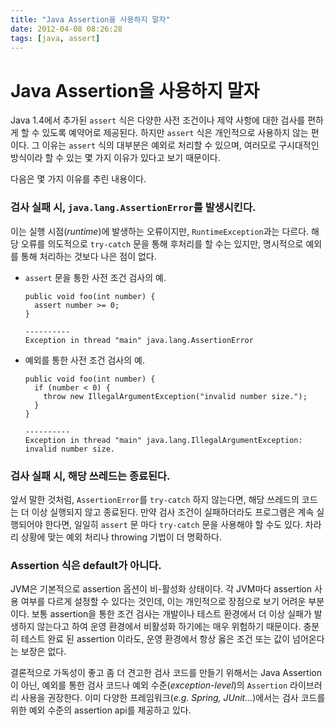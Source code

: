 ```yaml
---
title: "Java Assertion을 사용하지 말자"
date: 2012-04-08 08:26:28
tags: [java, assert]
---
```


# Java Assertion을 사용하지 말자
Java 1.4에서 추가된 `assert` 식은 다양한 사전 조건이나 제약 사항에 대한 검사를 편하게 할 수 있도록 예약어로 제공된다. 하지만 `assert` 식은 개인적으로 사용하지 않는 편이다. 그 이유는 `assert` 식의 대부분은 예외로 처리할 수 있으며, 여러모로 구시대적인 방식이라 할 수 있는 몇 가지 이유가 있다고 보기 때문이다.

다음은 몇 가지 이유를 추린 내용이다.

### 검사 실패 시, `java.lang.AssertionError`를 발생시킨다.
이는 실행 시점(*runtime*)에 발생하는 오류이지만, `RuntimeException`과는 다르다. 해당 오류를 의도적으로 `try-catch` 문을 통해 후처리를 할 수는 있지만, 명시적으로 예외를 통해 처리하는 것보다 나은 점이 없다.

- `assert` 문을 통한 사전 조건 검사의 예.
  ```
  public void foo(int number) {
    assert number >= 0;
  }

  ----------
  Exception in thread "main" java.lang.AssertionError
  ```

- 예외를 통한 사전 조건 검사의 예.
  ```
  public void foo(int number) {
    if (number < 0) {
      throw new IllegalArgumentException("invalid number size.");
    }
  }

  ----------
  Exception in thread "main" java.lang.IllegalArgumentException: invalid number size.
  ```

### 검사 실패 시, 해당 쓰레드는 종료된다.
앞서 말한 것처럼, `AssertionError`를 `try-catch` 하지 않는다면, 해당 쓰레드의 코드는 더 이상 실행되지 않고 종료된다. 만약 검사 조건이 실패하더라도 프로그램은 계속 실행되어야 한다면, 일일히 `assert` 문 마다 `try-catch` 문을 사용해야 할 수도 있다. 차라리 상황에 맞는 예외 처리나 throwing 기법이 더 명확하다.

### Assertion 식은 default가 아니다.
JVM은 기본적으로 assertion 옵션이 비-활성화 상태이다. 각 JVM마다 assertion 사용 여부를 다르게 설정할 수 있다는 것인데, 이는 개인적으로 장점으로 보기 어려운 부분이다. 보통 assertion을 통한 조건 검사는 개발이나 테스트 환경에서 더 이상 실패가 발생하지 않는다고 하여 운영 환경에서 비활성화 하기에는 매우 위험하기 때문이다. 충분히 테스트 완료 된 assertion 이라도, 운영 환경에서 항상 옳은 조건 또는 값이 넘어온다는 보장은 없다.

결론적으로 가독성이 좋고 좀 더 견고한 검사 코드를 만들기 위해서는 Java Assertion이 아닌, 예외를 통한 검사 코드나 예외 수준(*exception-level*)의 `Assertion` 라이브러리 사용을 권장한다. 이미 다양한 프레임워크(*e.g. Spring, JUnit...*)에서는 검사 코드를 위한 예외 수준의 assertion api를 제공하고 있다.

